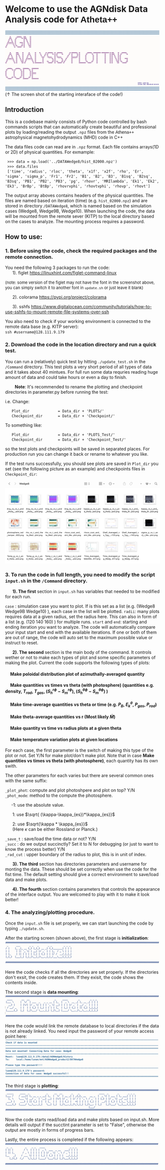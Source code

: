 # Welcome to use the AGNdisk Data Analysis code for <span style="font-family: 'Helvetica', sans-serif;">Atheta++</span>
![alt text](https://github.com/lsun11/AGNdisk_data_analysis/blob/main/Data_Analysis_Code/code_screen_shot.png)
(↑ The screen shot of the starting interaface of the code!)

## Introduction

This is a codebase mainly consists of Python code controlled by bash commands scripts that can automatically create beautiful and professional plots by loading/reading the output `.npz` files from the <span style="font-family: 'Helvetica', sans-serif;"> Athena++</span> astrophysical magnetohydrodynamics (MHD) code in C++

The data files code can read are in `.npz` format. Each file contains arrays(1D or 2D) of physical quantities. For exmample:

     >>> data = np.load('../DATAWedge8/hist_02000.npz')
     >>> data.files
     ['time', 'radius', 'rloc', 'theta', 'x1f', 'x2f', 'rho', 'Er', 'sigma', 'sigma_p', 'Fr1', 'Fr2', 'B1', 'B2', 'B3', 'B1sq', 'B2sq', 'B3sq', 'PB1', 'PB2', 'PB3', 'pg', 'rhovr', 'MRIlambda', 'Ek1', 'Ek2', 'Ek3', 'BrBp', 'BtBp', 'rhovrvphi', 'rhovtvphi', 'rhovp', 'rhovt']

The output array aboves contains headers of the physical quantities. The files are named based on iteration (time) (e.g. `hist_02000.npz`) and are stored in directory `/DATAWedge8`, which is named based on the simulation cases (Wedge8, Wedge9B, Wedge10). When launching the code, the data will be mounted from the remote sever (KITP) to the local directory based on the cases to analyze. The mounting process requires a password. 


## How to use:  
### 1. Before using the code, check the required packages and the remote connection.

You need the following 3 packages to run the code:  
&nbsp; &nbsp; &nbsp; 1). figlet https://linuxhint.com/figlet-command-linux

<font size="2">(note: some version of the figlet may not have the font in the screenshot above, you can simply switch it to another font in `update.sh` or just leave it blank)</font>

&nbsp; &nbsp; &nbsp; 2). colorama https://pypi.org/project/colorama

&nbsp; &nbsp; &nbsp; 3). sshfs https://www.digitalocean.com/community/tutorials/how-to-use-sshfs-to-mount-remote-file-systems-over-ssh  

You also need to check if your working environment is connected to the remote data base (e.g. KITP server):  
`ssh #username@128.111.9.179`


### 2. Download the code in the location directory and run a quick test.  
You can run a (relatively) quick test by hitting `./update_test.sh` in the `/Command` directory. This test plots a very short period of all types of data and it takes about 40 mintues. For full run some data requries reading huge amount of data and could take hours or even a day to finish. 

&nbsp; &nbsp;  &nbsp;  &nbsp; **Note**: It's recommended to rename the plotting and checkpoint directories in parameter.py before running the test:

 i.e. Change: 
 
       Plot_dir             = Data_dir + 'PLOTS/'
       Checkpoint_dir       = Data_dir + 'Checkpoint/'
       
 To something like:
      
       Plot_dir             = Data_dir + 'PLOTS_Test/'
       Checkpoint_dir       = Data_dir + 'Checkpoint_Test/'
so the test plots and checkpoints will be saved in separated places. For production run you can change it back or rename to whatever you like.   

If the test runs successfully, you should see plots are saved in `Plot_dir` you set (see the following picture as an example) and checkpoints files in `Checkpoint_dir`:

![alt text](https://github.com/lsun11/AGNdisk_data_analysis/blob/main/Data_Analysis_Code/test.png)




### 3. To run the code in full length, you need to modify the script `input.sh` in the `/Command` directory.

&nbsp; &nbsp; &nbsp; **1). The first** section in `input.sh` has variables that needed to be modified for each run.

  `case` : simulation case you want to plot. If is this set as a list (e.g.  (Wedge8 Wedge9B Wedge10) ), each case in the list will be plotted.
  `radii`: many plots requires data at a given radius, set the radius here. This can also in form of a list (e.g. (120 140 160) ) for multiple runs.
  `start` and `end`: starting and ending iteration you want to analyze. The code will automatically compare your input start and end with the available
  iterations. If one or both of them are out of range, the code will auto set to the maximum possible value or instruct to reset. 


&nbsp; &nbsp; &nbsp; **2). The second** section is the main body of the command. It controls wether or not to make each types of plot and some specific parameters of making the plot. Current the code supports the following types of plots:

   #### &nbsp; &nbsp; &nbsp;Make poloidal distribution plot of azimuthally-averaged quantity

   #### &nbsp; &nbsp; &nbsp;Make quantities vs times vs theta (with photosphere) (quantities e.g. density, $T_{rad}$, $T_{gas}$, ($S_h^{r\phi}-S_m^{r\phi}$), ($S_h^{\theta\phi}-S_m^{\theta\phi}$) )
   
   
   #### &nbsp; &nbsp; &nbsp;Make time-average quantities vs theta or time   (e.g. $P_B$, $E^\theta_k$, $P_{gas}$, $P_{rad}$)
   
   #### &nbsp; &nbsp; &nbsp;Make theta-average quantities vs r   (Most likely $\dot{M}$) 
   
   #### &nbsp; &nbsp; &nbsp;Make quantity vs time vs radius plots at a given theta 
   
   #### &nbsp; &nbsp; &nbsp;Make temperature variation plots at given locations
   
For each case, the first parameter is the switch of making this type of the plot or not. Set Y/N for make plot/don't make plot. Note that in case **Make quantities vs times vs theta (with photosphere)**, each quantity has its own swith. 

The other parameters for each varies but there are several common ones with the same suffix:

`_plot_phot`: compute and plot photoshpere and plot on top? Y/N  
`_phot_mode`: method to the compute the photosphere.   
        
&nbsp; &nbsp; &nbsp;-1: use the absolute value.  
        
&nbsp; &nbsp; &nbsp;  1: use $\sqrt{ (\kappa-\kappa_{es})*\kappa_{es}}$
        
&nbsp; &nbsp; &nbsp;  2: use $\sqrt{\kappa * \kappa_{es}}$  
&nbsp; &nbsp; &nbsp; (Here $\kappa$ can be either Rossland or Planck.)  
 
`_save_t`   : save/load the time data or not? Y/N  
`_succ`     : do we output succinctly? Set it to N for debugging (or just to want to know the process better) Y/N  
`_rad_cut`  : upper boundary of the radius to plot, this is in unit of index.   


&nbsp; &nbsp; &nbsp; **3). The third** section has directories parameters and username for monting the data. These should be set correctly when use the code for the fist time. The default setting should give a correct environment to save/load data and make plots. 

&nbsp; &nbsp; &nbsp; **4). The fourth** section contains parameters that controls the appearance of the interface output. You are welcomed to play with it to make it look better! 

### 4. The analyzing/plotting procedure.

Once the `input.sh` file is set properly, we can start launching the code by typing `./update.sh`.

After the starting screen (shown above), the first stage is **initialization**:
![alt text](https://github.com/lsun11/AGNdisk_data_analysis/blob/main/Data_Analysis_Code/1.png)

Here the code checks if all the directories are set properly. If the directories don't exsit, the code creates them. If they exisit, the code shows the contents inside.


The second stage is **data mounting**:
![alt text](https://github.com/lsun11/AGNdisk_data_analysis/blob/main/Data_Analysis_Code/2.png)

Here the code would link the remote database to local directories if the data is not already linked. You need input the password of your remote access point here:
![alt text](https://github.com/lsun11/AGNdisk_data_analysis/blob/main/Data_Analysis_Code/2-2.png)


The third stage is **plotting**:
![alt text](https://github.com/lsun11/AGNdisk_data_analysis/blob/main/Data_Analysis_Code/3.png)

Now the code starts read/load data and make plots based on input.sh. More details will output if the succtint parameter is set to "False", otherwise the output are mostly in forms of progress bars.  


Lastly, the entire process is completed if the following appears:
![alt text](https://github.com/lsun11/AGNdisk_data_analysis/blob/main/Data_Analysis_Code/4.png)



